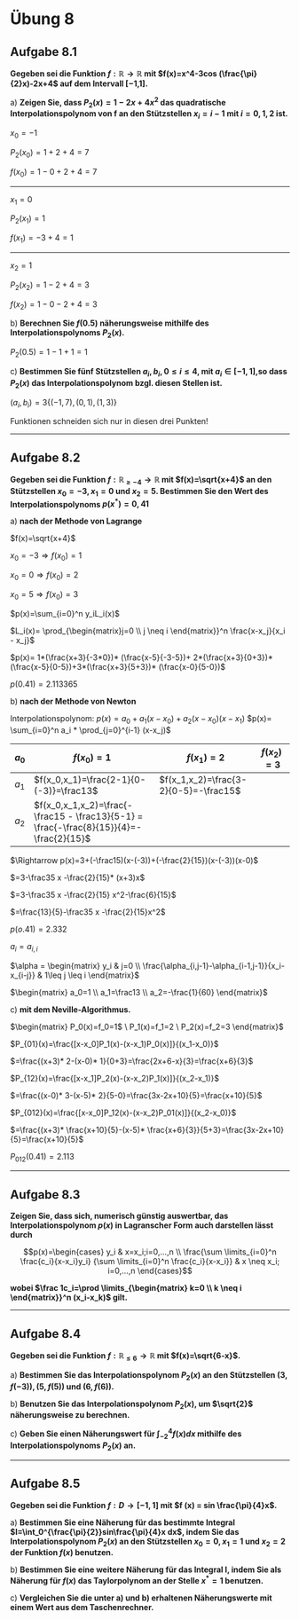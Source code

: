 # Übung 8
## Aufgabe 8.1
**Gegeben sei die Funktion $f:\mathbb{R} \rightarrow \mathbb{R}$ mit $f(x)=x^4-3cos (\frac{\pi}{2}x)-2x+4$ auf dem Intervall [−1,1].**

 a) **Zeigen Sie, dass $P_2(x)=1-2x+4x^2$ das quadratische Interpolationspolynom von f an den Stützstellen $x_i=i-1$ mit $i=0,1,2$ ist.**

 $x_0 = -1$

 $P_2(x_0)=1+2+4 = 7$

 $f(x_0)=1-0+2+4 =7$

---

 $x_1 = 0$

 $P_2(x_1)=1$

 $f(x_1)=-3+4 =1$

 ---

 $x_2 = 1$

 $P_2(x_2) = 1-2+4 = 3$

 $f(x_2) = 1-0-2+4 =3$

 b) **Berechnen Sie $f(0.5)$ näherungsweise mithilfe des Interpolationspolynoms $P_2(x)$.**

 $P_2(0.5)=1-1+1 = 1$

 c) **Bestimmen Sie fünf Stützstellen $a_i,b_i, 0 \leq i \leq 4$, mit $a_i \in [-1,1]$,so dass $P_2(x)$ das Interpolationspolynom bzgl. diesen Stellen ist.**

 $(a_i,b_i)=3\{(-1,7),(0,1),(1,3)\}$

 Funktionen schneiden sich nur in diesen drei Punkten!

---
## Aufgabe 8.2
**Gegeben sei die Funktion $f:\mathbb{R}_{\geq -4} \rightarrow \mathbb{R}$ mit $f(x)=\sqrt{x+4}$ an den Stützstellen $x_0=-3,x_1=0$ und $x_2=5$. Bestimmen Sie den Wert des Interpolationspolynoms $p(x^* )=0,41$**

 a) **nach der Methode von Lagrange**

 $f(x)=\sqrt{x+4}$

 $x_0=-3 \Rightarrow f(x_0)=1$

 $x_0=0 \Rightarrow f(x_0)=2$

 $x_0=5 \Rightarrow f(x_0)=3$

 $p(x)=\sum_{i=0}^n y_iL_i(x)$

 $L_i(x)= \prod_{\begin{matrix}j=0 \\ j \neq i \end{matrix}}^n \frac{x-x_j}{x_i - x_j}$

 $p(x)= 1*(\frac{x+3}{-3*0})* (\frac{x-5}{-3-5})+ 2*(\frac{x+3}{0+3})* (\frac{x-5}{0-5})+3*(\frac{x+3}{5+3})* (\frac{x-0}{5-0})$

 $p(0.41)=2.113365$

 b) **nach der Methode von Newton**

Interpolationspolynom:
 $p(x)=a_0+a_1(x-x_0)+a_2(x-x_0)(x-x_1)$
 $p(x)= \sum_{i=0}^n a_i * \prod_{j=0}^{i-1} (x-x_j)$

 | $a_0$ | $f(x_0)=1$ | $f(x_1)=2$ | $f(x_2)=3$ |
 | ----- | ---------- | ---------- | ---------- |
 | $a_1$ | $f(x_0,x_1)=\frac{2-1}{0-(-3)}=\frac13$ | $f(x_1,x_2)=\frac{3-2}{0-5}=-\frac15$ |   |
 | $a_2$ | $f(x_0,x_1,x_2)=\frac{-\frac15 - \frac13}{5-1} = \frac{-\frac{8}{15}}{4}=-\frac{2}{15}$ |   |   |

 $\Rightarrow p(x)=3+(-\frac15)(x-(-3))+(-\frac{2}{15})(x-(-3))(x-0)$

 $=3-\frac35 x -\frac{2}{15}* (x+3)x$

 $=3-\frac35 x -\frac{2}{15} x^2-\frac{6}{15}$

 $=\frac{13}{5}-\frac35 x -\frac{2}{15}x^2$

 $p(o.41)=2.332$

 $a_i=a_{i,i}$

 $\alpha = \begin{matrix}
y_i & j=0 \\
\frac{\alpha_{i,j-1}-\alpha_{i-1,j-1}}{x_i-x_{i-j}} & 1\leq j \leq i
 \end{matrix}$

 $\begin{matrix}
 a_0=1 \\
 a_1=\frac13 \\
 a_2=-\frac{1}{60}
 \end{matrix}$

 c) **mit dem Neville-Algorithmus.**

 $\begin{matrix}
 P_0(x)=f_0=1$ \\
 P_1(x)=f_1=2 \\
 P_2(x)=f_2=3
 \end{matrix}$

 $P_{01}(x)=\frac{[x-x_0]P_1(x)-(x-x_1)P_0(x)]}{(x_1-x_0)}$

 $=\frac{(x+3)* 2-(x-0)* 1}{0+3}=\frac{2x+6-x}{3}=\frac{x+6}{3}$

 $P_{12}(x)=\frac{[x-x_1]P_2(x)-(x-x_2)P_1(x)]}{(x_2-x_1)}$

 $=\frac{(x-0)* 3-(x-5)* 2}{5-0}=\frac{3x-2x+10}{5}=\frac{x+10}{5}$

 $P_{012}(x)=\frac{[x-x_0]P_12(x)-(x-x_2)P_01(x)]}{(x_2-x_0)}$

 $=\frac{(x+3)* \frac{x+10}{5}-(x-5)* \frac{x+6}{3}}{5+3}=\frac{3x-2x+10}{5}=\frac{x+10}{5}$

 $P_{012}(0.41)=2.113$

---
## Aufgabe 8.3
**Zeigen Sie, dass sich, numerisch günstig auswertbar, das Interpolationspolynom $p(x)$ in Lagranscher Form auch darstellen lässt durch**

$$p(x)=\begin{cases}
y_i &
     x=x_i;i=0,...,n \\
\frac{\sum \limits_{i=0}^n
    \frac{c_i}{x-x_i}y_i}
  {\sum \limits_{i=0}^n
    \frac{c_i}{x-x_i}} &
      x \neq x_i; i=0,...,n
\end{cases}$$

**wobei $\frac 1c_i=\prod \limits_{\begin{matrix} k=0 \\ k \neq i \end{matrix}}^n (x_i-x_k)$ gilt.**

---
## Aufgabe 8.4
**Gegeben sei die Funktion $f:\mathbb{R}_{\leq 6} \rightarrow \mathbb{R}$ mit $f(x)=\sqrt{6-x}$.**

 a) **Bestimmen Sie das Interpolationspolynom $P_2(x)$ an den Stützstellen $(3,f(-3)),(5,f(5))$ und $(6,f(6))$.**

 b) **Benutzen Sie das Interpolationspolynom $P_2(x)$, um $\sqrt{2}$ näherungsweise zu berechnen.**

 c) **Geben Sie einen Näherungswert für $\int_{-2}^4 f(x)dx$ mithilfe des Interpolationspolynoms $P_2(x)$ an.**

---
## Aufgabe 8.5
**Gegeben sei die Funktion $f:D \rightarrow [-1,1]$ mit $f (x) = sin \frac{\pi}{4}x$.**

 a) **Bestimmen Sie eine Näherung für das bestimmte Integral $I=\int_0^{\frac{\pi}{2}}sin\frac{\pi}{4}x dx$, indem Sie das Interpolationspolynom $P_2(x)$ an den Stützstellen $x_0 = 0,x_1 = 1$ und $x_2 = 2$ der Funktion $f(x)$ benutzen.**

 b) **Bestimmen Sie eine weitere Näherung für das Integral I, indem Sie als Näherung für $f(x)$ das Taylorpolynom an der Stelle $x^*= 1$ benutzen.**

 c) **Vergleichen Sie die unter a) und b) erhaltenen Näherungswerte mit einem Wert aus dem Taschenrechner.**
